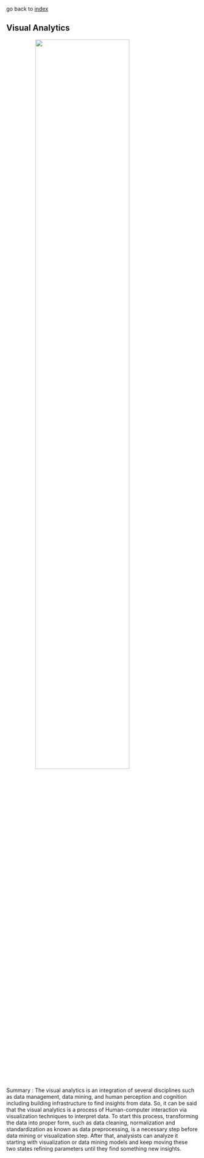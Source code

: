 go back to <a href="../index.html">index</a>

## Visual Analytics

<img src="../img/vis_analytics_process.png" style="display: block;margin-left: auto;margin-right: auto;width:70%; border:0;">

Summary : The visual analytics is an integration of several disciplines such as data management, data mining, and human perception and cognition including building infrastructure to find insights from data. So, it can be said that the visual analytics is a process of Human-computer interaction via visualization techniques to interpret data. To start this process, transforming the data into proper form, such as data cleaning, normalization and standardization as known as data preprocessing, is a necessary step before data mining or visualization step. After that, analysists can analyze it starting with visualization or data mining models and keep moving these two states refining parameters until they find something new insights.
